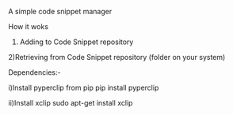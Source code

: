 A simple code snippet manager 

How it woks

1) Adding to Code Snippet repository


2)Retrieving from Code Snippet repository (folder on your system)

Dependencies:-

  i)Install pyperclip from pip
  pip install pyperclip
  
  ii)Install xclip
  sudo apt-get install xclip
  
